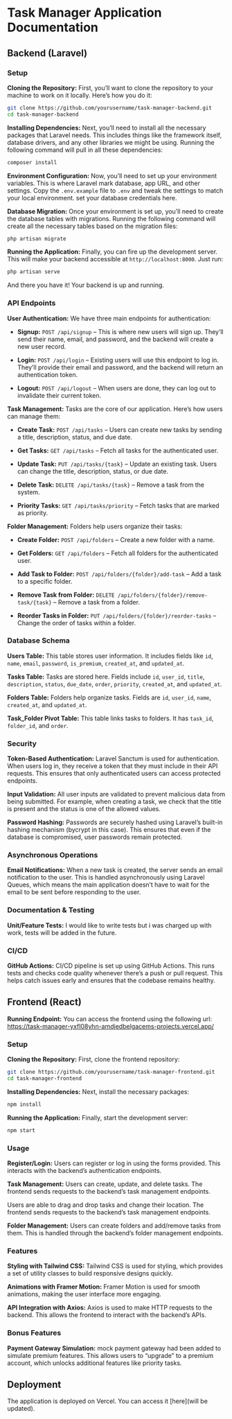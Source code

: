 
# Task Manager Application Documentation

## Backend (Laravel)

### Setup

**Cloning the Repository:**
First, you’ll want to clone the repository to your  machine to work on it locally. Here’s how you do it:

```sh
git clone https://github.com/yourusername/task-manager-backend.git
cd task-manager-backend
```

**Installing Dependencies:**
Next, you’ll need to install all the necessary packages that Laravel needs. This includes things like the framework itself, database drivers, and any other libraries we might be using. Running the following command will pull in all these dependencies:

```sh
composer install
```

**Environment Configuration:**
Now, you’ll need to set up your environment variables. This is where Laravel mark database, app URL, and other settings. Copy the `.env.example` file to `.env` and tweak the settings to match your local environment.  set your database credentials here.

**Database Migration:**
Once your environment is set up, you’ll need to create the database tables with migrations. Running the following command will create all the necessary tables based on the migration files:

```sh
php artisan migrate
```

**Running the Application:**
Finally, you can fire up the development server. This will make your backend accessible at `http://localhost:8000`. Just run:

```sh
php artisan serve
```

And there you have it! Your backend is up and running.

### API Endpoints

**User Authentication:**
We have three main endpoints for authentication:

- **Signup:** `POST /api/signup` – This is where new users will sign up. They’ll send their name, email, and password, and the backend will create a new user record.

- **Login:** `POST /api/login` – Existing users will use this endpoint to log in. They’ll provide their email and password, and the backend will return an authentication token.

- **Logout:** `POST /api/logout` – When users are done, they can log out to invalidate their current token.

**Task Management:**
Tasks are the core of our application. Here’s how users can manage them:

- **Create Task:** `POST /api/tasks` – Users can create new tasks by sending a title, description, status, and due date.

- **Get Tasks:** `GET /api/tasks` – Fetch all tasks for the authenticated user.

- **Update Task:** `PUT /api/tasks/{task}` – Update an existing task. Users can change the title, description, status, or due date.

- **Delete Task:** `DELETE /api/tasks/{task}` – Remove a task from the system.

- **Priority Tasks:** `GET /api/tasks/priority` – Fetch tasks that are marked as priority.

**Folder Management:**
Folders help users organize their tasks:

- **Create Folder:** `POST /api/folders` – Create a new folder with a name.

- **Get Folders:** `GET /api/folders` – Fetch all folders for the authenticated user.

- **Add Task to Folder:** `POST /api/folders/{folder}/add-task` – Add a task to a specific folder.

- **Remove Task from Folder:** `DELETE /api/folders/{folder}/remove-task/{task}` – Remove a task from a folder.

- **Reorder Tasks in Folder:** `PUT /api/folders/{folder}/reorder-tasks` – Change the order of tasks within a folder.

### Database Schema

**Users Table:**
This table stores user information. It includes fields like `id`, `name`, `email`, `password`, `is_premium`, `created_at`, and `updated_at`.

**Tasks Table:**
Tasks are stored here. Fields include `id`, `user_id`, `title`, `description`, `status`, `due_date`, `order`, `priority`, `created_at`, and `updated_at`.

**Folders Table:**
Folders help organize tasks. Fields are `id`, `user_id`, `name`, `created_at`, and `updated_at`.

**Task_Folder Pivot Table:**
This table links tasks to folders. It has `task_id`, `folder_id`, and `order`.

### Security

**Token-Based Authentication:**
Laravel Sanctum is used for authentication. When users log in, they receive a token that they must include in their API requests. This ensures that only authenticated users can access protected endpoints.

**Input Validation:**
All user inputs are validated to prevent malicious data from being submitted. For example, when creating a task, we check that the title is present and the status is one of the allowed values.

**Password Hashing:**
Passwords are securely hashed using Laravel’s built-in hashing mechanism (bycrypt in this case). This ensures that even if the database is compromised, user passwords remain protected.

### Asynchronous Operations

**Email Notifications:**
When a new task is created, the server sends an email notification to the user. This is handled asynchronously using Laravel Queues, which means the main application doesn’t have to wait for the email to be sent before responding to the user.

### Documentation & Testing

**Unit/Feature Tests:**
I would like to write tests but i was charged up with work, tests will be added in the future.

### CI/CD

**GitHub Actions:**
CI/CD pipeline is set up using GitHub Actions. This runs tests and checks code quality whenever there’s a push or pull request. This helps catch issues early and ensures that the codebase remains healthy.

## Frontend (React)

**Running Endpoint:**
You can access the frontend using the following url: https://task-manager-yxfl08yhn-amdjedbelgacems-projects.vercel.app/

### Setup

**Cloning the Repository:**
First, clone the frontend repository:

```sh
git clone https://github.com/yourusername/task-manager-frontend.git
cd task-manager-frontend
```

**Installing Dependencies:**
Next, install the necessary packages:

```sh
npm install
```

**Running the Application:**
Finally, start the development server:

```sh
npm start
```

### Usage

**Register/Login:**
Users can register or log in using the forms provided. This interacts with the backend’s authentication endpoints.

**Task Management:**
Users can create, update, and delete tasks. The frontend sends requests to the backend’s task management endpoints.

Users are able to drag and drop tasks and change their location. The frontend sends requests to the backend’s task management endpoints. 

**Folder Management:**
Users can create folders and add/remove tasks from them. This is handled through the backend’s folder management endpoints.

### Features

**Styling with Tailwind CSS:**
Tailwind CSS is used for styling, which provides a set of utility classes to build responsive designs quickly.

**Animations with Framer Motion:**
Framer Motion is used for smooth animations, making the user interface more engaging.

**API Integration with Axios:**
Axios is used to make HTTP requests to the backend. This allows the frontend to interact with the backend’s APIs.

### Bonus Features

**Payment Gateway Simulation:**
mock payment gateway had been added to simulate premium features. This allows users to “upgrade” to a premium account, which unlocks additional features like priority tasks.

## Deployment

The application is deployed on Vercel. You can access it [here](will be updated).
